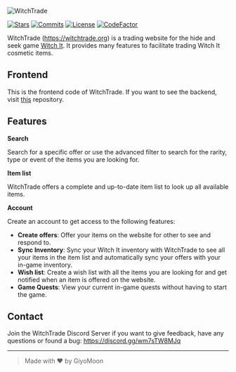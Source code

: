 ![WitchTrade](https://i.imgur.com/Wg8PVxR.png)

[![Stars](https://img.shields.io/github/stars/WitchTrade/frontend.svg?color=C59DFF)](https://github.com/WitchTrade/frontend/stargazers)
[![Commits](https://img.shields.io/github/commit-activity/m/WitchTrade/frontend?color=C59DFF)](https://github.com/WitchTrade/frontend/commits)
[![License](https://img.shields.io/github/license/WitchTrade/frontend.svg?color=C59DFF)](https://github.com/WitchTrade/frontend/blob/main/COPYING)
[![CodeFactor](https://www.codefactor.io/repository/github/WitchTrade/frontend/badge)](https://www.codefactor.io/repository/github/WitchTrade/frontend)

WitchTrade (https://witchtrade.org) is a trading website for the hide and seek game [Witch It](https://store.steampowered.com/app/559650/Witch_It/). It provides many features to facilitate trading Witch It cosmetic items.

## Frontend

This is the frontend code of WitchTrade. If you want to see the backend, visit [this](https://github.com/WitchTrade/backend) repository.

## Features
**Search**

Search for a specific offer or use the advanced filter to search for the rarity, type or event of the items you are looking for.

**Item list**

WitchTrade offers a complete and up-to-date item list to look up all available items.

**Account**

Create an account to get access to the following features:

- **Create offers**: Offer your items on the website for other to see and respond to.
- **Sync Inventory**: Sync your Witch It inventory with WitchTrade to see all your items in the item list and automatically sync your offers with your in-game inventory.
- **Wish list**: Create a wish list with all the items you are looking for and get notified when an item is offered on the website.
- **Game Quests**: View your current in-game quests without having to start the game.

## Contact
Join the WitchTrade Discord Server if you want to give feedback, have any questions or found a bug: https://discord.gg/wm7sTW8MJq
___
> Made with ❤️ by GiyoMoon
